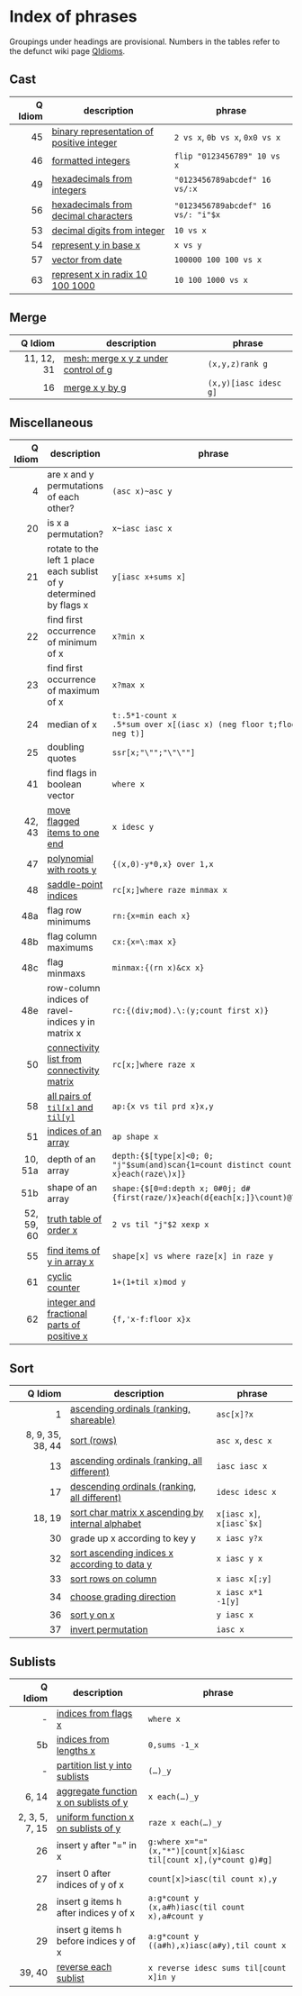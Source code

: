 # Index of phrases




Groupings under headings are provisional.
Numbers in the tables refer to the defunct wiki page [QIdioms](wikipage.md).



## Cast

Q Idiom | description | phrase
--:|-------------|-------
45 | [binary representation of positive integer](cast.md#binary-representation-of-a-positive-integer) | `2 vs x`, `0b vs x`, `0x0 vs x` 
46 | [formatted integers](misc.md#formatted-integers) | `flip "0123456789" 10 vs x`
49 | [hexadecimals from integers](cast.md#hexadecimal-from-integer) | `"0123456789abcdef" 16 vs/:x`
56 | [hexadecimals from decimal characters](cast.md#hexadecimal-from-decimal-characters) | `"0123456789abcdef" 16 vs/: "i"$x`
53 | [decimal digits from integer](cast.md#decimal-digits-from-integer) | `10 vs x`
54 | [represent y in base x](cast.md#represent-y-in-base-x) | `x vs y`
57 | [vector from date](cast.md#vector-from-date) | `100000 100 100 vs x`
63 | [represent x in radix 10 100 1000](cast.md#represent-x-in-radix-10-100-1000) | `10 100 1000 vs x`


## Merge

Q Idiom | description | phrase
--:|-------------|-------
11, 12, 31 | [mesh: merge x y z under control of g](merge.md) | `(x,y,z)rank g`
16 | [merge x y by g](merge.md) | `(x,y)[iasc idesc g]`


## Miscellaneous

Q Idiom | description | phrase
--:|-------------|-------
4  | are x and y permutations of each other? | `(asc x)~asc y`
20 | is x a permutation? | `x~iasc iasc x`
21| rotate to the left 1 place each sublist of y determined by flags x | `y[iasc x+sums x]`
22 | find first occurrence of minimum of x | `x?min x`
23 | find first occurrence of maximum of x | `x?max x`
24 | median of x | `t:.5*1-count x`<br>`.5*sum over x[(iasc x) (neg floor t;floor neg t)]`
25 | doubling quotes | `ssr[x;"\"";"\"\""]`
41 | find flags in boolean vector | `where x`
42, 43 | [move flagged items to one end](sorts.mdmove-flagged-items-to-one-end) | `x idesc y`
47 | [polynomial with roots y](misc.md#polynomial-with-roots-y) | `{(x,0)-y*0,x} over 1,x`
48 | [saddle-point indices](misc.md##saddle-point-indices) | `rc[x;]where raze minmax x`
48a | flag row minimums | `rn:{x=min each x}`
48b | flag column maximums | `cx:{x=\:max x}`
48c | flag minmaxs | `minmax:{(rn x)&cx x}`
48e | row-column indices of ravel-indices y in matrix x | `rc:{(div;mod).\:(y;count first x)}`
50 | [connectivity list from connectivity matrix](misc.md#connectivity-list-from-connectivity-matrix) | `rc[x;]where raze x`
58 | [all pairs of `til[x]` and `til[y]`](misc.md#all-pairs-of-tilx-and-tily) | `ap:{x vs til prd x}x,y`
51 | [indices of an array](misc.md#indices-of-an-array) | `ap shape x`
10, 51a | depth of an array | `depth:{$[type[x]<0; 0; "j"$sum(and)scan{1=count distinct count each x}each(raze\)x]}`
51b | shape of an array | `shape:{$[0=d:depth x; 0#0j; d#{first(raze/)x}each(d{each[x;]}\count)@\:x]}`
52, 59, 60 | [truth table of order x](misc.md#truth-table-of-order-x) | `2 vs til "j"$2 xexp x`
55 | [find items of y in array x](misc.md#find-items-of-y-in-array-x) | `shape[x] vs where raze[x] in raze y`
61 | [cyclic counter](misc.md#cyclic-counter) | `1+(1+til x)mod y`
62 | [integer and fractional parts of positive x](misc.md#integer-and-fractional-parts-of-positive-x) | `{f,'x-f:floor x}x`


## Sort

Q Idiom | description | phrase
--:|-------------|-------
1  | [ascending ordinals (ranking, shareable)](sorts.md#ordinals-ranking-shareable) | `asc[x]?x`
8, 9, 35, 38, 44 | [sort (rows) ](sorts.md#sort-rows) | `asc x`, `desc x`
13 | [ascending ordinals (ranking, all different)](sorts.md#ordinals-ranking-all-different) | `iasc iasc x`
17 | [descending ordinals (ranking, all different)](sorts.md#ordinals-ranking-all-different) | `idesc idesc x`
18, 19 | [sort char matrix x ascending by internal alphabet](sorts.md) | `x[iasc x]`, ``x[iasc`$x]``
30 | grade up x according to key y | `x iasc y?x`
32 | [sort ascending indices x according to data y](sorts.md#sort-ascending-indices-x-according-to-data-y) | `x iasc y x`
33 | [sort rows on column](sorts.md#sort-rows-on-column) | `x iasc x[;y]`
34 | [choose grading direction](sorts.md#Choose-grading-direction) | `x iasc x*1 -1[y]`
36 | [sort y on x](sorts.md#sort-y-on-x) | `y iasc x`
37 | [invert permutation](sorts.md#invert-permutation) | `iasc x`


## Sublists

Q Idiom | description | phrase
--:|-------------|-------
-   | [indices from flags x](sublists.md#partition-a-list) | `where x`
5b | [indices from lengths x](sublists.md#partition-a-list) | `0,sums -1_x`
-  | [partition list y into sublists](sublists.md#partition-a-list) | `(…)_y`
6, 14 | [aggregate function x on sublists of y](sublists.md#apply-aggregate-function-to-sublists) | `x each(…)_y` 
2, 3, 5, 7, 15  | [uniform function x on sublists of y](sublists.md#apply-uniform-function-to-sublists) | `raze x each(…)_y` 
26 | insert y after "=" in x |`g:where x="="`<br>`(x,"*")[count[x]&iasc til[count x],(y*count g)#g]`
27 | insert 0 after indices of y of x | `count[x]>iasc(til count x),y`
28 | insert g items h after indices y of x | `a:g*count y`<br>`(x,a#h)iasc(til count x),a#count y`
29 | insert g items h before indices y of x | `a:g*count y`<br>`((a#h),x)iasc(a#y),til count x`
39, 40 | [reverse each sublist](sublists.md#reverse-each-sublist) | `x reverse idesc sums til[count x]in y`


